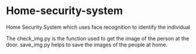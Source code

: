 # Home-security-system
Home Security System which uses face recognition to identify the individual

The check_img.py is the function used to get the image of the person at the door.
save_img.py helps to save the images of the people at home.
